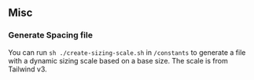 ## Misc

### Generate Spacing file

You can run `sh ./create-sizing-scale.sh` in `/constants` to generate a file with a dynamic sizing scale based on a base size. The scale is from Tailwind v3.
